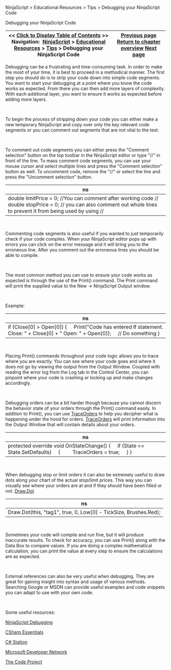 ﻿


NinjaScript \> Educational Resources \> Tips \> Debugging your NinjaScript Code






















Debugging your NinjaScript Code







| \<\< [Click to Display Table of Contents](debugging_your_ninjascript_cod.md) \>\> **Navigation:**     [NinjaScript](ninjascript-1.md) \> [Educational Resources](educational_resources-1.md) \> [Tips](tips-1.md) \> Debugging your NinjaScript Code | [Previous page](creating_user_defined_input_pa-1.md) [Return to chapter overview](tips-1.md) [Next page](floating-point_arithmetic-1.md) |
| --- | --- |











Debugging can be a frustrating and time\-consuming task. In order to make the most of your time, it is best to proceed in a methodical manner. The first step you should do is to strip your code down into simple code segments. You want to start your debugging at a point where you know the code works as expected. From there you can then add more layers of complexity. With each additional layer, you want to ensure it works as expected before adding more layers.


 


To begin the process of stripping down your code you can either make a new temporary NinjaScript and copy over only the key relevant code segments or you can comment out segments that are not vital to the test.


 


To comment out code segments you can either press the "Comment selection" button on the top toolbar in the NinjaScript editor or type "//" in front of the line. To mass comment code segments, you can use your mouse cursor and select multiple lines and press the "Comment selection" button as well. To uncomment code, remove the "//" or select the line and press the "Uncomment selection" button.




| ns |
| --- |
| double limitPrice \= 0; //You can comment after working code // double stopPrice \= 0; // you can also comment out whole lines to prevent it from being used by using // |



 


Commenting code segments is also useful if you wanted to just temporarily check if your code compiles. When your NinjaScript editor pops up with errors you can click on the error message and it will bring you to the erroneous line. After you comment out the erroneous lines you should be able to compile.


 


The most common method you can use to ensure your code works as expected is through the use of the Print() command. The Print command will print the supplied value to the New \-\> NinjaScript Output window.


 


Example:




| ns |
| --- |
| if (Close\[0] \> Open\[0]) {      Print("Code has entered If statement. Close: " \+ Close\[0] \+ " Open: " \+ Open\[0]);      // Do something } |



 


Placing Print() commands throughout your code logic allows you to trace where you are exactly. You can see where your code goes and where it does not go by viewing the output from the Output Window. Coupled with reading the error log from the Log tab in the Control Center, you can pinpoint where your code is crashing or locking up and make changes accordingly.


 


Debugging orders can be a bit harder though because you cannot discern the behavior state of your orders through the Print() command easily. In addition to Print(), you can use [TraceOrders](traceorders-1.md) to help you decipher what is happening under the hood for orders. [TraceOrders](traceorders-1.md) will print information into the Output Window that will contain details about your orders.




| ns |
| --- |
| protected override void OnStateChange() {      if (State \=\= State.SetDefaults)      {          TraceOrders \= true;      } } |



 


When debugging stop or limit orders it can also be extremely useful to draw dots along your chart of the actual stop/limit prices. This way you can visually see where your orders are at and if they should have been filled or not. [Draw.Dot](draw_dot-1.md)




| ns |
| --- |
| Draw.Dot(this, "tag1", true, 0, Low\[0] \- TickSize, Brushes.Red); |



 


Sometimes your code will compile and run fine, but it will produce inaccurate results. To check for accuracy, you can use Print() along with the Data Box to compare values. If you are doing a complex mathematical calculation, you can print the value at every step to ensure the calculations are as expected.


 


External references can also be very useful when debugging. They are great for gaining insight into syntax and usage of various methods. Searching Google or MSDN can provide useful examples and code snippets you can adapt to use with your own code.


 


Some useful resources:


[NinjaScript Debugging](http://www.ninjatrader.com/support/forum/showthread.php?p=23415#post23415)


[CSharp Essentials](http://www.techotopia.com/index.php/C_Sharp_Essentials)


[C\# Station](https://csharp-station.com/)


[Microsoft Developer Network](http://msdn2.microsoft.com/en-us/library/aa139615.aspx)


[The Code Project](http://www.codeproject.com/)








